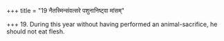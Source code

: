 +++
title = "19 नैतस्मिन्संवत्सरे पशुनानिष्ट्वा मांसम्"

+++
19. During this year without having performed an animal-sacrifice, he should not eat flesh.
